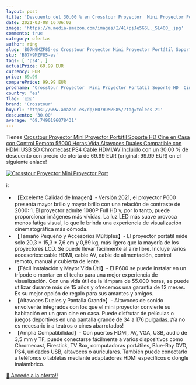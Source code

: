 ```yaml
---
layout: post
title: 'Descuento del 30.00 % en Crosstour Proyector  Mini Proyector Port'
date: 2021-03-08 16:06:02
image: 'https://m.media-amazon.com/images/I/41+pjJe5GSL._SL400_.jpg'
comments: true
category: ofertas
author: ring
slug: 'B07H9MZF85-es Crosstour Proyector Mini Proyector Portátil Soporte HD...'
sku: 'B07H9MZF85-es'
tags: [ 'ps4', ]
actualPrice: 69.99 EUR
currency: EUR
price: 69.99
comparePrice: 99.99 EUR
prodname: 'Crosstour Proyector  Mini Proyector Portátil Soporte HD  Cine en Casa con Control Remoto  55000 Horas Vida  Altavoces Duales Compatible con HDMI USB SD Chromecast PS4  Cable HDMI/AV Incluido '
country: 'es'
flag: '🇪🇸'
brand: 'Crosstour'
buyurl: 'https://www.amazon.es/dp/B07H9MZF85/?tag=tolees-21'
descuento: '30.00'
average: '69.7490196078431'
---
```


Tienes [Crosstour Proyector  Mini Proyector Portátil Soporte HD  Cine en Casa con Control Remoto  55000 Horas Vida  Altavoces Duales Compatible con HDMI USB SD Chromecast PS4  Cable HDMI/AV Incluido ](https://www.amazon.es/dp/B07H9MZF85/?tag=tolees-21) con un 30.00 % de descuento con precio de oferta de 69.99 EUR (original: 99.99 EUR) en el siguiente enlace!

[![Crosstour Proyector  Mini Proyector Port](https://m.media-amazon.com/images/I/41+pjJe5GSL._SL400_.jpg)](https://www.amazon.es/dp/B07H9MZF85/?tag=tolees-21)

ℹ️:

- 【Excelente Calidad de Imagen】- Versión 2021, el proyector P600 presenta mayor brillo y mayor brillo con una relación de contraste de 2000: 1. El proyector admite 1080P Full HD y, por lo tanto, puede proporcionar imágenes más vívidas. La luz LED más suave provoca menos fatiga visual, lo que le brinda una experiencia de visualización cinematográfica más cómoda.
- 【Tamaño Pequeño y Accesorios Múltiples】- El proyector portátil mide solo 20,3 * 15,3 * 7,6 cm y 0,89 kg, más ligero que la mayoría de los proyectores LCD. Se puede llevar fácilmente al aire libre. Incluye varios accesorios: cable HDMI, cable AV, cable de alimentación, control remoto, manual y cubierta de lente.
- 【Fácil Instalación y Mayor Vida Útil】- El P600 se puede instalar en un trípode o montar en el techo para una mejor experiencia de visualización. Con una vida útil de la lámpara de 55.000 horas, se puede utilizar durante más de 15 años y ofrecemos una garantía de 12 meses. Es su mejor opción de regalo para sus amantes y amigos.
- 【Altavoces Duales y Pantalla Grande】- Altavoces de sonido envolvente integrados con los que el mini proyector convierte su habitación en un gran cine en casa. Puede disfrutar de películas o juegos deportivos en una pantalla grande de 34 a 176 pulgadas. ¡Ya no es necesario ir a teatros o cines abarrotados!
- 【Amplia Compatibilidad】- Con puertos HDMI, AV, VGA, USB, audio de 3,5 mm y TF, puede conectarse fácilmente a varios dispositivos como Chromecast, Firestick, TV Box, computadoras portátiles, Blue-Ray DVD, PS4, unidades USB, altavoces o auriculares. También puede conectarlo a teléfonos o tabletas mediante adaptadores HDMI específicos o dongle inalámbrico.

[🛒 Accede a la oferta!!](https://www.amazon.es/dp/B07H9MZF85/?tag=tolees-21)
